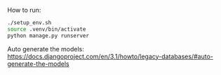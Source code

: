 How to run:
```bash
./setup_env.sh
source .venv/bin/activate
python manage.py runserver
```

Auto generate the models:
https://docs.djangoproject.com/en/3.1/howto/legacy-databases/#auto-generate-the-models
